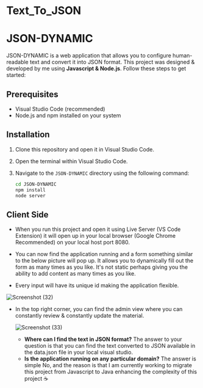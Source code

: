 # Text_To_JSON

# JSON-DYNAMIC

JSON-DYNAMIC is a web application that allows you to configure human-readable text and convert it into JSON format. This project was designed & developed by me using **Javascript & Node.js**. Follow these steps to get started:

## Prerequisites

- Visual Studio Code (recommended)
- Node.js and npm installed on your system

## Installation

1. Clone this repository and open it in Visual Studio Code.

2. Open the terminal within Visual Studio Code.

3. Navigate to the `JSON-DYNAMIC` directory using the following command:
   ```sh
   cd JSON-DYNAMIC
   npm install
   node server
## Client Side

- When you run this project and open it using Live Server (VS Code Extension) it will open up in your local browser (Google Chrome Recommended) on your local host port 8080.

- You can now find the application running and a form something similar to the below picture will pop up. It allows you to dynamically fill out the form as many times as you like. It's not static perhaps giving you the ability to add content as many times as you like.
- Every input will have its unique id making the application flexible.
   
![Screenshot (32)](https://github.com/Faizaan790/Text_To_JSON/assets/85517558/de260e1d-79e6-4843-b2ec-2773106dc651)

- In the top right corner, you can find the admin view where you can constantly review & constantly update the material.
  
  ![Screenshot (33)](https://github.com/Faizaan790/Text_To_JSON/assets/85517558/27f4ca7a-b376-40f4-965d-7bb812021acf)

  - **Where can I find the text in JSON format?** The answer to your question is that you can find the text converted to JSON available in the data.json file in your local visual studio.
  - **Is the application running on any particular domain?** The answer is simple No, and the reason is that I am currently working to migrate this project from Javascript to Java enhancing the complexity of this project :coffee:
